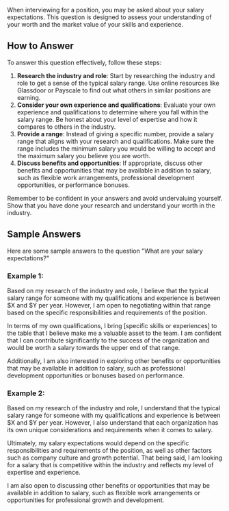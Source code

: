 
When interviewing for a position, you may be asked about your salary expectations. This question is designed to assess your understanding of your worth and the market value of your skills and experience.

How to Answer
-------------

To answer this question effectively, follow these steps:

1. **Research the industry and role**: Start by researching the industry and role to get a sense of the typical salary range. Use online resources like Glassdoor or Payscale to find out what others in similar positions are earning.
2. **Consider your own experience and qualifications**: Evaluate your own experience and qualifications to determine where you fall within the salary range. Be honest about your level of expertise and how it compares to others in the industry.
3. **Provide a range**: Instead of giving a specific number, provide a salary range that aligns with your research and qualifications. Make sure the range includes the minimum salary you would be willing to accept and the maximum salary you believe you are worth.
4. **Discuss benefits and opportunities**: If appropriate, discuss other benefits and opportunities that may be available in addition to salary, such as flexible work arrangements, professional development opportunities, or performance bonuses.

Remember to be confident in your answers and avoid undervaluing yourself. Show that you have done your research and understand your worth in the industry.

Sample Answers
--------------

Here are some sample answers to the question "What are your salary expectations?"

### Example 1:

Based on my research of the industry and role, I believe that the typical salary range for someone with my qualifications and experience is between $X and $Y per year. However, I am open to negotiating within that range based on the specific responsibilities and requirements of the position.

In terms of my own qualifications, I bring \[specific skills or experiences\] to the table that I believe make me a valuable asset to the team. I am confident that I can contribute significantly to the success of the organization and would be worth a salary towards the upper end of that range.

Additionally, I am also interested in exploring other benefits or opportunities that may be available in addition to salary, such as professional development opportunities or bonuses based on performance.

### Example 2:

Based on my research of the industry and role, I understand that the typical salary range for someone with my qualifications and experience is between $X and $Y per year. However, I also understand that each organization has its own unique considerations and requirements when it comes to salary.

Ultimately, my salary expectations would depend on the specific responsibilities and requirements of the position, as well as other factors such as company culture and growth potential. That being said, I am looking for a salary that is competitive within the industry and reflects my level of expertise and experience.

I am also open to discussing other benefits or opportunities that may be available in addition to salary, such as flexible work arrangements or opportunities for professional growth and development.
